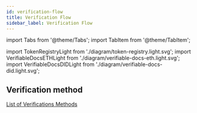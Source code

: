 ```yaml
---
id: verification-flow
title: Verification Flow
sidebar_label: Verification Flow
---
```


import Tabs from '@theme/Tabs';
import TabItem from '@theme/TabItem';

<!-- import TokenRegistryDark from './diagram/token-registry.dark.svg';
import VerifiableDocsETHDark from './diagram/verifiable-docs-eth.dark.svg';
import VerifiableDocsDIDDark from './diagram/verifiable-docs-did.dark.svg'; -->

import TokenRegistryLight from './diagram/token-registry.light.svg';
import VerifiableDocsETHLight from './diagram/verifiable-docs-eth.light.svg';
import VerifiableDocsDIDLight from './diagram/verifiable-docs-did.light.svg';

<Tabs>
  <TabItem value="docStore" label="Verifiable Document" default>
    <Tabs>
    <TabItem value="docStore-eth" label="Verifiable Document ETH" default>
        <VerifiableDocsETHLight />
      </TabItem>
      <TabItem value="docStore-did" label="Verifiable Document DID">
        <VerifiableDocsDIDLight />
      </TabItem>
    </Tabs>
  </TabItem>
  <TabItem value="tokenRegistry" label="Transferable Record">
    <TokenRegistryLight/>
  </TabItem>

</Tabs>



## Verification method
[List of Verifications Methods](../remote-files/open-attestation-verify#verification-method)
